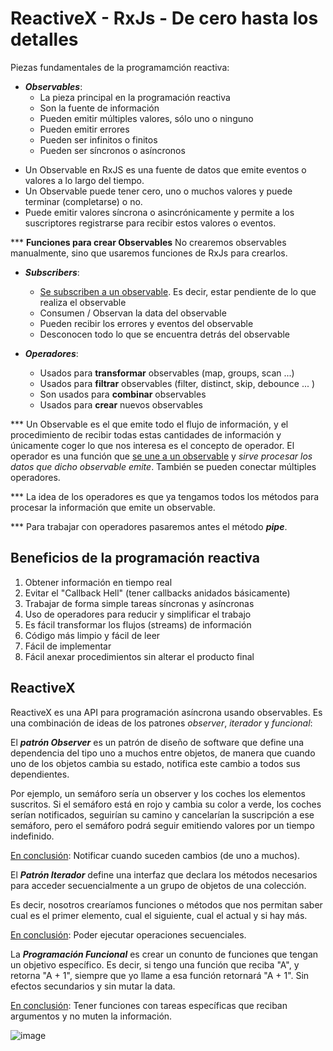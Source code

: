 # ReactiveX - RxJs - De cero hasta los detalles

Piezas fundamentales de la programamción reactiva:

* ***Observables***:
  * La pieza principal en la programación reactiva
  * Son la fuente de información
  * Pueden emitir múltiples valores, sólo uno o ninguno
  * Pueden emitir errores
  * Pueden ser infinitos o finitos
  * Pueden ser síncronos o asíncronos

- Un Observable en RxJS es una fuente de datos que emite eventos o valores a lo largo del tiempo.
- Un Observable puede tener cero, uno o muchos valores y puede terminar (completarse) o no. 
- Puede emitir valores síncrona o asincrónicamente y permite a los suscriptores registrarse para recibir estos valores o eventos.

*** **Funciones para crear Observables**
No crearemos observables manualmente, sino que usaremos funciones de RxJs para crearlos.

* ***Subscribers***:
  * <u>Se subscriben a un observable</u>. Es decir, estar pendiente de lo que realiza el observable
  * Consumen / Observan la data del observable
  * Pueden recibir los errores y eventos del observable
  * Desconocen todo lo que se encuentra detrás del observable

* ***Operadores***:
  * Usados para **transformar** observables (map, groups, scan ...)
  * Usados para **filtrar** observables (filter, distinct, skip, debounce ... )
  * Son usados para **combinar** observables
  * Usados para **crear** nuevos observables

*** Un Observable es el que emite todo el flujo de información, y el procedimiento de recibir todas estas cantidades de información y únicamente coger lo que nos interesa es el concepto de operador. El operador es una función que <u>se une a un observable</u> y *sirve procesar los datos que dicho observable emite*. También se pueden conectar múltiples operadores.

*** La idea de los operadores es que ya tengamos todos los métodos para procesar la información que emite un observable.

*** Para trabajar con operadores pasaremos antes el método ***pipe***.

## Beneficios de la programación reactiva

1. Obtener información en tiempo real
2. Evitar el "Callback Hell" (tener callbacks anidados básicamente)
3. Trabajar de forma simple tareas síncronas y asíncronas
4. Uso de operadores para reducir y simplificar el trabajo
5. Es fácil transformar los flujos (streams) de información
6. Código más limpio y fácil de leer
7. Fácil de implementar
8. Fácil anexar procedimientos sin alterar el producto final

## ReactiveX
ReactiveX es una API para programación asíncrona usando observables. Es una combinación de ideas de los patrones *observer*, *iterador* y *funcional*:


El ***patrón Observer*** es un patrón de diseño de software que define una dependencia del tipo uno a muchos entre objetos, de manera que cuando uno de los objetos cambia su estado, notifica este cambio a todos sus dependientes.

Por ejemplo, un semáforo sería un observer y los coches los elementos suscritos. Si el semáforo está en rojo y cambia su color a verde, los coches serían notificados, seguirían su camino y cancelarían la suscripción a ese semáforo, pero el semáforo podrá seguir emitiendo valores por un tiempo indefinido.

<u>En conclusión</u>: Notificar cuando suceden cambios (de uno a muchos).

El ***Patrón Iterador*** define una interfaz que declara los métodos necesarios para acceder secuencialmente a un grupo de objetos de una colección.

Es decir, nosotros crearíamos funciones o métodos que nos permitan saber cual es el primer elemento, cual el siguiente, cual el actual y si hay más.

<u>En conclusión</u>: Poder ejecutar operaciones secuenciales.

La ***Programación Funcional*** es crear un conunto de funciones que tengan un objetivo específico. Es decir, si tengo una función que reciba "A", y retorna "A + 1", siempre que yo llame a esa función retornará "A + 1". Sin efectos secundarios y sin mutar la data.

<u>En conclusión</u>: Tener funciones con tareas específicas que reciban argumentos y no muten la información.

![image](https://user-images.githubusercontent.com/92524023/220173581-a8df2a55-6243-4a3c-8e5c-24a253499c8e.png)
